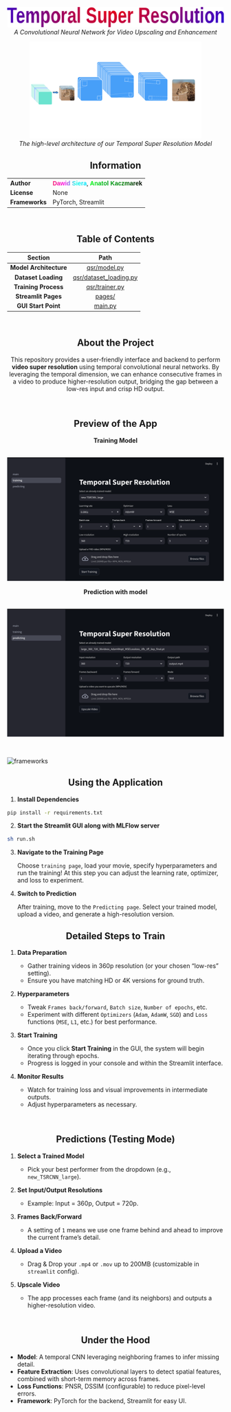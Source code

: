 <link rel="stylesheet" href="./figures/styles.css">


<div align="center">

  ![](figures/name.svg)
  <i>A Convolutional Neural Network for Video Upscaling and Enhancement</i>
</div>

<div align="center">
  <img src="figures/model_diagram.png" width="400" alt="Model Diagram" />
  <br>
  <em>The high-level architecture of our Temporal Super Resolution Model</em>
</div>

## <div align="center">Information</div>

<div align="center">
  <table>
    <tr>
      <td><strong>Author</strong></td>
      <td><b style="font-family: Arial, Helvetica, sans-serif; background: linear-gradient(to right, #f32170,rgb(255, 8, 230),rgb(15, 251, 231),rgb(0, 225, 255));-webkit-text-fill-color: transparent; -webkit-background-clip: text;">Dawid Siera</b>, <b style="font-family: Arial, Helvetica, sans-serif; background: linear-gradient(to right,rgb(0, 250, 17),rgb(1, 161, 25),rgb(1, 123, 5),rgb(0, 0, 0));-webkit-text-fill-color: transparent; -webkit-background-clip: text;">Anatol Kaczmarek<b></td>
    </tr>
    <tr>
      <td><strong>License</strong></td>
      <td>None</td>
    </tr>
    <tr>
      <td><strong>Frameworks</strong></td>
      <td>PyTorch, Streamlit</td>
    </tr>
  </table>
  
</div>

<br>

## <div align="center">Table of Contents</div>

<div align="center">

| Section                 | Path                                     |
| :---------------------: | :---------------------------------------: |
| **Model Architecture**  | [qsr/model.py](qsr/model.py)             |
| **Dataset Loading**     | [qsr/dataset_loading.py](qsr/dataset_loading.py) |
| **Training Process**    | [qsr/trainer.py](qsr/trainer.py)         |
| **Streamlit Pages**     | [pages/](pages)                          |
| **GUI Start Point**     | [main.py](main.py)                       |

</div>

<br>

## <div align="center">About the Project</div>

<div align="center">
  <p style="max-width:650px">
    This repository provides a user-friendly interface and backend to perform <strong>video super resolution</strong> using temporal convolutional neural networks. By leveraging the temporal dimension, we can enhance consecutive frames in a video to produce higher-resolution output, bridging the gap between a low-res input and crisp HD output.
  </p>
</div>

<br>

## <div align="center">Preview of the App</div>

<div align="center"><b>Training Model</b></div>
<br>

![test](figures/streamlit_train.svg)

<div align="center"><b>Prediction with model</b></div>
<br>

![test](figures/streamlit_prediction.svg)

<br>

![frameworks](figures/frameworks.gif)

## <div align="center">Using the Application</div>

1. **Install Dependencies**

```sh
pip install -r requirements.txt
```

2. **Start the Streamlit GUI along with MLFlow server**

```sh
sh run.sh
```

3. **Navigate to the Training Page**

    Choose `training page`, load your movie, specify hyperparameters and run the training! At this step you can adjust the learning rate, optimizer, and loss to experiment.

4. **Switch to Prediction**

    After training, move to the `Predicting page`. Select your trained model, upload a video, and generate a high-resolution version.

## <div align="center">Detailed Steps to Train</div>

1. **Data Preparation**  
   - Gather training videos in 360p resolution (or your chosen “low-res” setting).  
   - Ensure you have matching HD or 4K versions for ground truth.

2. **Hyperparameters**  
   - Tweak `Frames back/forward`, `Batch size`, `Number of epochs`, etc.  
   - Experiment with different `Optimizers` (`Adam`, `AdamW`, `SGD`) and `Loss` functions (`MSE`, `L1`, etc.) for best performance.

3. **Start Training**  
   - Once you click **Start Training** in the GUI, the system will begin iterating through epochs.  
   - Progress is logged in your console and within the Streamlit interface.

4. **Monitor Results**  
   - Watch for training loss and visual improvements in intermediate outputs.  
   - Adjust hyperparameters as necessary.

<br>

## <div align="center">Predictions (Testing Mode)</div>

1. **Select a Trained Model**  
   - Pick your best performer from the dropdown (e.g., `new_TSRCNN_large`).

2. **Set Input/Output Resolutions**  
   - Example: Input = 360p, Output = 720p.

3. **Frames Back/Forward**  
   - A setting of `1` means we use one frame behind and ahead to improve the current frame’s detail.

4. **Upload a Video**  
   - Drag & Drop your `.mp4` or `.mov` up to 200MB (customizable in `streamlit` config).

5. **Upscale Video**  
   - The app processes each frame (and its neighbors) and outputs a higher-resolution video.

<br>

## <div align="center">Under the Hood</div>

- **Model**: A temporal CNN leveraging neighboring frames to infer missing detail.  
- **Feature Extraction**: Uses convolutional layers to detect spatial features, combined with short-term memory across frames.  
- **Loss Functions**: PNSR, DSSIM (configurable) to reduce pixel-level errors.  
- **Framework**: PyTorch for the backend, Streamlit for easy UI.

